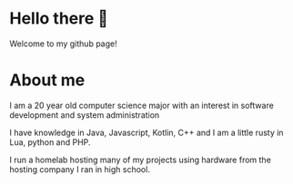 # Hello there 👋

Welcome to my github page!

# About me

I am a 20 year old computer science major with an interest in software development and system administration

I have knowledge in Java, Javascript, Kotlin, C++ and I am a little rusty in Lua, python and PHP.

I run a homelab hosting many of my projects using hardware from the hosting company I ran in high school.
